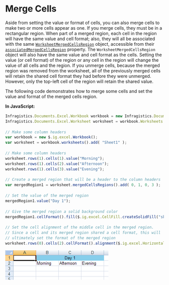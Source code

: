 ﻿<!--
|metadata|
{
    "fileName": "javascript-excel-library-merge-cells",
    "controlName": ["igExcel"],
    "tags": ["How Do I"]
}
|metadata|
-->

# Merge Cells
Aside from setting the value or format of cells, you can also merge cells to make two or more cells appear as one. If you merge cells, they must be in a rectangular region. When part of a merged region, each cell in the region will have the same value and cell format; also, they will all be associated with the same [`WorksheetMergedCellsRegion`](%%jQueryApiUrl%%/ig.excel.WorksheetMergedCellsRegion "Link to the Web API Reference Guide to the WorksheetMergedCellsRegion member.") object, accessible from their [`associatedMergedCellsRegion`](%%jQueryApiUrl%%/ig.excel.WorksheetCell#methods:associatedMergedCellsRegion "Link to the Web API Reference Guide to the WorksheetMergedCellsRegion member.") property. The `WorksheetMergedCellsRegion` object will also have the same value and cell format as the cells. Setting the value (or cell format) of the region or any cell in the region will change the value of all cells and the region. If you unmerge cells, because the merged region was removed from the worksheet, all of the previously merged cells will retain the shared cell format they had before they were unmerged. However, only the top-left cell of the region will retain the shared value.

The following code demonstrates how to merge some cells and set the value and format of the merged cells region.

**In JavaScript:**

```js
Infragistics.Documents.Excel.Workbook workbook = new Infragistics.Documents.Excel.Workbook();
Infragistics.Documents.Excel.Worksheet worksheet = workbook.Worksheets.Add( "Sheet1" );

// Make some column headers
var workbook = new $.ig.excel.Workbook();
var worksheet = workbook.worksheets().add( "Sheet1" );

// Make some column headers
worksheet.rows(1).cells(1).value("Morning");
worksheet.rows(1).cells(2).value("Afternoon");
worksheet.rows(1).cells(3).value("Evening");

// Create a merged region that will be a header to the column headers
var mergedRegion1 = worksheet.mergedCellsRegions().add( 0, 1, 0, 3 );

// Set the value of the merged region
mergedRegion1.value("Day 1");

// Give the merged region a solid background color
mergedRegion1.cellFormat().fill($.ig.excel.CellFill.createSolidFill("skyblue"));

// Set the cell alignment of the middle cell in the merged region.
// Since a cell and its merged region shared a cell format, this will 
// ultimately set the format of the merged region
worksheet.rows(0).cells(2).cellFormat().alignment($.ig.excel.HorizontalCellAlignment.center);
```
![Displays the results of using the code listed above.](../../05_ASP-NET-MVC/00_Excel-Engine/01_Using/images/ExcelEngine_Merge_Cells_01.png)



 

 


